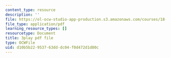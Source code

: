 ```yaml
---
content_type: resource
description: ''
file: https://ol-ocw-studio-app-production.s3.amazonaws.com/courses/18-06sc-linear-algebra-fall-2011/d10b5b22953763dddc04f0d472d1d80c_VqP2tREMvt0.pdf
file_type: application/pdf
learning_resource_types: []
resourcetype: Document
title: 3play pdf file
type: OCWFile
uid: d10b5b22-9537-63dd-dc04-f0d472d1d80c
---
```

